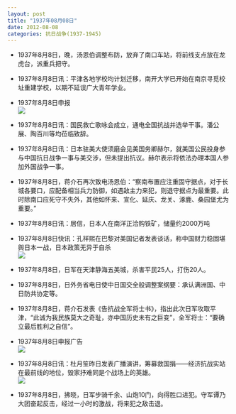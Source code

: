 ```yaml
---
layout: post
title: "1937年08月08日"
date: 2012-08-08
categories: 抗日战争(1937-1945)
---
```


<meta name="referrer" content="no-referrer" />

- 1937年8月8日，晚，汤恩伯调整布防，放弃了南口车站，将前线支点放在龙虎台，派重兵把守。 

- 1937年8月8日讯：平津各地学校均计划迁移，南开大学已开始在南京寻觅校址重建学校，以期不延误广大青年学业。 

- 1937年8月8日申报 <br/><img src="https://ww4.sinaimg.cn/large/aca367d8jw1dvph6lo6bsj.jpg" />

- 1937年8月8日讯：国民救亡歌咏会成立，通电全国抗战并选举干事。潘公展、陶百川等均莅临致辞。 

- 1937年8月8日讯：日本驻美大使须磨会见美国务卿赫尔，就美国公民投身参与中国抗日战争一事与美交涉，但未提出抗议。赫尔表示将依法办理本国人参加外国战争一事。 

- 1937年8月8日，蒋介石再次致电汤恩伯：“察南布置应注重固守据点，对于长城各要口，应配备相当兵力防御，如遇敌主力来犯，则退守据点为最重要。此时除南口应死守不失外，其他如怀来、宣化、延庆、龙关、涿鹿、桑园堡尤为重要。” 

- 1937年8月8日讯：居信，日本人在南洋正洽购铁矿，储量约2000万吨 

- 1937年8月8日快讯：孔祥熙在巴黎对美国记者发表谈话，称中国财力稳固堪舆日本一战，日本政策无异于自杀 <br/><img src="https://ww1.sinaimg.cn/large/aca367d8jw1dvp514rn8fj.jpg" />

- 1937年8月8日，日军在天津静海五美城，杀害平民25人，打伤20人。 

- 1937年8月8日，日外务省电日使中日国交全般调整案纲要：承认满洲国、中日防共协定等。 

- 1937年8月8日，蒋介石发表《告抗战全军将士书》，指出此次日军攻取平津，“此诚为我民族莫大之奇耻，亦中国历史未有之巨变”，全军将士：“要确立最后胜利之自信”。 

- 1937年8月8日申报广告 <br/><img src="https://ww2.sinaimg.cn/large/aca367d8jw1dvoy3sb4hlj.jpg" />

- 1937年8月8日讯：杜月笙昨日发表广播演讲，筹募救国捐——经济抗战实站在最前线的地位，毁家抒难同是个战场上的英雄。 <br/><img src="https://ww3.sinaimg.cn/large/aca367d8jw1dvowczm4hzj.jpg" />

- 1937年8月8日，拂晓，日军步骑千余、山炮10门，向得胜口进犯。守军谭乃大团奋起反击，经过一小时的激战，将来犯之敌击退。 

